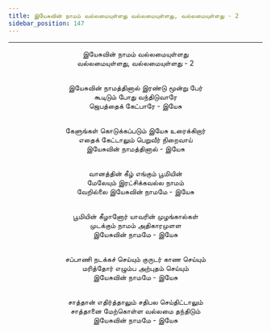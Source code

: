 ```yaml
---
title: இயேசுவின் நாமம் வல்லமையுள்ளது வல்லமையுள்ளது, வல்லமையுள்ளது - 2
sidebar_position: 147
---
```


---
<center>
இயேசுவின் நாமம் வல்லமையுள்ளது<br/>
வல்லமையுள்ளது, வல்லமையுள்ளது - 2<br/><br/>

இயேசுவின் நாமத்தினால் இரண்டு மூன்று பேர்<br/>
கூடிடும் போது வந்திடுவாரே<br/>
ஜெபத்தைக் கேட்பாரே                - இயேசு<br/><br/>

கேளுங்கள் கொடுக்கப்படும் இயேசு உரைக்கிறார்<br/>
எதைக் கேட்டாலும் பெறுவீர் நிறைவாய்<br/>
இயேசுவின் நாமத்தினால்                - இயேசு<br/><br/>

வானத்தின் கீழ் எங்கும் பூமியின்<br/>
மேலேயும் இரட்சிக்கவல்ல நாமம்<br/>
வேறில்லை இயேசுவின் நாமமே            - இயேசு<br/><br/>

பூமியின் கீழானோர் யாவரின் முழங்கால்கள்<br/>
முடக்கும் நாமம் அதிகாரமுளள<br/>
இயேசுவின் நாமமே                    - இயேசு<br/><br/>

சப்பாணி நடக்கச் செய்யும் குருடர் காண செய்யும்<br/>
மரித்தோர் எழும்ப அற்புதம் செய்யும்<br/>
இயேசுவின் நாமமே                    - இயேசு<br/><br/>

சாத்தான் எதிர்த்தாலும் சதிபல செய்திட்டாலும்<br/>
சாத்தானை மேற்கொள்ள வல்லமை தந்திடும்<br/>
இயேசுவின் நாமமே                    - இயேசு
</center>